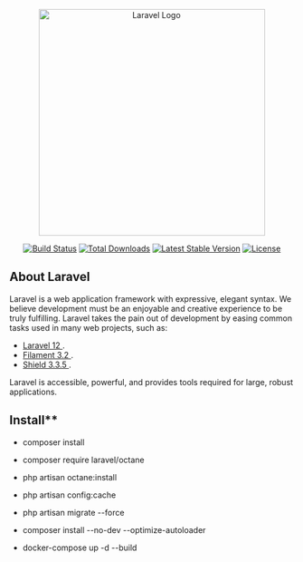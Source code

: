 <p align="center"><a href="https://laravel.com" target="_blank"><img src="https://raw.githubusercontent.com/laravel/art/master/logo-lockup/5%20SVG/2%20CMYK/1%20Full%20Color/laravel-logolockup-cmyk-red.svg" width="400" alt="Laravel Logo"></a></p>

<p align="center">
<a href="https://github.com/laravel/framework/actions"><img src="https://github.com/laravel/framework/workflows/tests/badge.svg" alt="Build Status"></a>
<a href="https://packagist.org/packages/laravel/framework"><img src="https://img.shields.io/packagist/dt/laravel/framework" alt="Total Downloads"></a>
<a href="https://packagist.org/packages/laravel/framework"><img src="https://img.shields.io/packagist/v/laravel/framework" alt="Latest Stable Version"></a>
<a href="https://packagist.org/packages/laravel/framework"><img src="https://img.shields.io/packagist/l/laravel/framework" alt="License"></a>
</p>

## About Laravel

Laravel is a web application framework with expressive, elegant syntax. We believe development must be an enjoyable and creative experience to be truly fulfilling. Laravel takes the pain out of development by easing common tasks used in many web projects, such as:

- [Laravel 12 ](https://laravel.com/docs/12.x/releases).
- [Filament 3.2 ](https://filamentphp.com/docs/3.x/panels/installation).
- [Shield 3.3.5 ](https://github.com/bezhanSalleh/filament-shield).

Laravel is accessible, powerful, and provides tools required for large, robust applications.

## Install**
- composer install
- composer require laravel/octane
- php artisan octane:install




- php artisan config:cache
- php artisan migrate --force
- composer install --no-dev --optimize-autoloader


- docker-compose up -d --build
